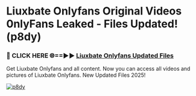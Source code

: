 # Liuxbate Onlyfans Original Videos 0nlyFans Leaked - Files Updated! (p8dy)

<h3>🔴 CLICK HERE 🌐==►► <a href="https://tinyurl.com/2m67pmp6" rel="nofollow">Liuxbate Onlyfans Updated Files</a></h3>

Get Liuxbate Onlyfans and all content. Now you can access all videos and pictures of Liuxbate Onlyfans. New Updated Files 2025!

[![p8dy](https://i.imgur.com/H4QAA4z.gif)](https://tinyurl.com/2m67pmp6)